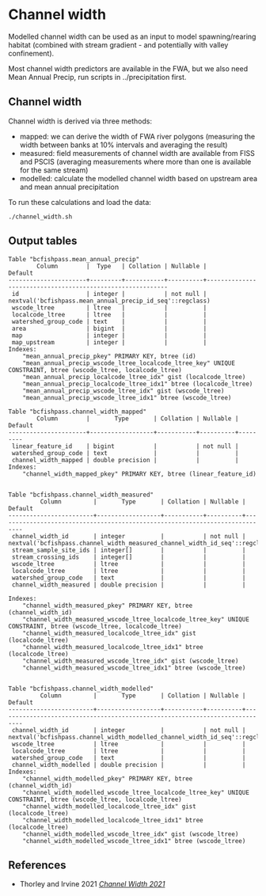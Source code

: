 # Channel width

Modelled channel width can be used as an input to model spawning/rearing habitat (combined with stream gradient - and potentially with valley confinement).

Most channel width predictors are available in the FWA, but we also need Mean Annual Precip, run scripts in ../precipitation first.


## Channel width

Channel width is derived via three methods:

- mapped: we can derive the width of FWA river polygons (measuring the width between banks at 10% intervals and averaging the result)
- measured: field measurements of channel width are available from FISS and PSCIS (averaging measurements where more than one is available for the same stream)
- modelled: calculate the modelled channel width based on upstream area and mean annual precipitation

To run these calculations and load the data:

    ./channel_width.sh


## Output tables

```
Table "bcfishpass.mean_annual_precip"
        Column        |  Type   | Collation | Nullable |                          Default
----------------------+---------+-----------+----------+-----------------------------------------------------------
 id                   | integer |           | not null | nextval('bcfishpass.mean_annual_precip_id_seq'::regclass)
 wscode_ltree         | ltree   |           |          |
 localcode_ltree      | ltree   |           |          |
 watershed_group_code | text    |           |          |
 area                 | bigint  |           |          |
 map                  | integer |           |          |
 map_upstream         | integer |           |          |
Indexes:
    "mean_annual_precip_pkey" PRIMARY KEY, btree (id)
    "mean_annual_precip_wscode_ltree_localcode_ltree_key" UNIQUE CONSTRAINT, btree (wscode_ltree, localcode_ltree)
    "mean_annual_precip_localcode_ltree_idx" gist (localcode_ltree)
    "mean_annual_precip_localcode_ltree_idx1" btree (localcode_ltree)
    "mean_annual_precip_wscode_ltree_idx" gist (wscode_ltree)
    "mean_annual_precip_wscode_ltree_idx1" btree (wscode_ltree)

Table "bcfishpass.channel_width_mapped"
        Column        |       Type       | Collation | Nullable | Default
----------------------+------------------+-----------+----------+---------
 linear_feature_id    | bigint           |           | not null |
 watershed_group_code | text             |           |          |
 channel_width_mapped | double precision |           |          |
Indexes:
    "channel_width_mapped_pkey" PRIMARY KEY, btree (linear_feature_id)


Table "bcfishpass.channel_width_measured"
         Column         |       Type       | Collation | Nullable |                                   Default
------------------------+------------------+-----------+----------+-----------------------------------------------------------------------------
 channel_width_id       | integer          |           | not null | nextval('bcfishpass.channel_width_measured_channel_width_id_seq'::regclass)
 stream_sample_site_ids | integer[]        |           |          |
 stream_crossing_ids    | integer[]        |           |          |
 wscode_ltree           | ltree            |           |          |
 localcode_ltree        | ltree            |           |          |
 watershed_group_code   | text             |           |          |
 channel_width_measured | double precision |           |          |

Indexes:
    "channel_width_measured_pkey" PRIMARY KEY, btree (channel_width_id)
    "channel_width_measured_wscode_ltree_localcode_ltree_key" UNIQUE CONSTRAINT, btree (wscode_ltree, localcode_ltree)
    "channel_width_measured_localcode_ltree_idx" gist (localcode_ltree)
    "channel_width_measured_localcode_ltree_idx1" btree (localcode_ltree)
    "channel_width_measured_wscode_ltree_idx" gist (wscode_ltree)
    "channel_width_measured_wscode_ltree_idx1" btree (wscode_ltree)


Table "bcfishpass.channel_width_modelled"
         Column         |       Type       | Collation | Nullable |                                   Default
------------------------+------------------+-----------+----------+-----------------------------------------------------------------------------
 channel_width_id       | integer          |           | not null | nextval('bcfishpass.channel_width_modelled_channel_width_id_seq'::regclass)
 wscode_ltree           | ltree            |           |          |
 localcode_ltree        | ltree            |           |          |
 watershed_group_code   | text             |           |          |
 channel_width_modelled | double precision |           |          |
Indexes:
    "channel_width_modelled_pkey" PRIMARY KEY, btree (channel_width_id)
    "channel_width_modelled_wscode_ltree_localcode_ltree_key" UNIQUE CONSTRAINT, btree (wscode_ltree, localcode_ltree)
    "channel_width_modelled_localcode_ltree_idx" gist (localcode_ltree)
    "channel_width_modelled_localcode_ltree_idx1" btree (localcode_ltree)
    "channel_width_modelled_wscode_ltree_idx" gist (wscode_ltree)
    "channel_width_modelled_wscode_ltree_idx1" btree (wscode_ltree)
```


## References

- Thorley and Irvine 2021 [*Channel Width 2021*](https://github.com/NewGraphEnvironment/fish_passage_bulkley_2020_reporting/blob/master/docs/channel-width-21.pdf)